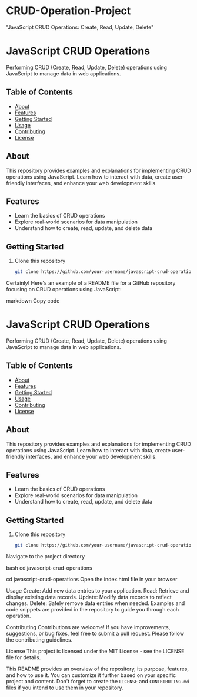 # CRUD-Operation-Project
"JavaScript CRUD Operations: Create, Read, Update, Delete"
# JavaScript CRUD Operations

Performing CRUD (Create, Read, Update, Delete) operations using JavaScript to manage data in web applications.

## Table of Contents

- [About](#about)
- [Features](#features)
- [Getting Started](#getting-started)
- [Usage](#usage)
- [Contributing](#contributing)
- [License](#license)

## About

This repository provides examples and explanations for implementing CRUD operations using JavaScript. Learn how to interact with data, create user-friendly interfaces, and enhance your web development skills.

## Features

- Learn the basics of CRUD operations
- Explore real-world scenarios for data manipulation
- Understand how to create, read, update, and delete data

## Getting Started

1. Clone this repository
   ```bash
   git clone https://github.com/your-username/javascript-crud-operations.git


Certainly! Here's an example of a README file for a GitHub repository focusing on CRUD operations using JavaScript:

markdown
Copy code
# JavaScript CRUD Operations

Performing CRUD (Create, Read, Update, Delete) operations using JavaScript to manage data in web applications.

## Table of Contents

- [About](#about)
- [Features](#features)
- [Getting Started](#getting-started)
- [Usage](#usage)
- [Contributing](#contributing)
- [License](#license)

## About

This repository provides examples and explanations for implementing CRUD operations using JavaScript. Learn how to interact with data, create user-friendly interfaces, and enhance your web development skills.

## Features

- Learn the basics of CRUD operations
- Explore real-world scenarios for data manipulation
- Understand how to create, read, update, and delete data

## Getting Started

1. Clone this repository
   ```bash
   git clone https://github.com/your-username/javascript-crud-operations.git
Navigate to the project directory

bash
cd javascript-crud-operations

cd javascript-crud-operations
Open the index.html file in your browser

Usage
Create: Add new data entries to your application.
Read: Retrieve and display existing data records.
Update: Modify data records to reflect changes.
Delete: Safely remove data entries when needed.
Examples and code snippets are provided in the repository to guide you through each operation.

Contributing
Contributions are welcome! If you have improvements, suggestions, or bug fixes, feel free to submit a pull request. Please follow the contributing guidelines.

License
This project is licensed under the MIT License - see the LICENSE file for details.

This README provides an overview of the repository, its purpose, features, and how to use it. You can customize it further based on your specific project and content. Don't forget to create the `LICENSE` and `CONTRIBUTING.md` files if you intend to use them in your repository.



